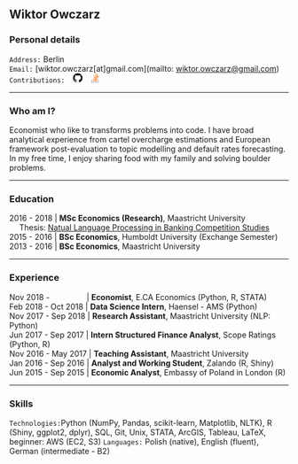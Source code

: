 ## Wiktor Owczarz

### Personal details

`Address:` Berlin  
`Email:` [wiktor.owczarz[at]gmail.com](mailto: wiktor.owczarz@gmail.com)  
`Contributions:` &ensp; [<img src="./images/GitHub-Mark-32px.png" height="17">](https://github.com/ln-P) &ensp; [<img src="./images/so-image.png" height="17">](https://stackoverflow.com/users/5856119/an-economist?tab=profile)  


___

### Who am I?

Economist who like to transforms problems into code. I have broad analytical experience from cartel overcharge estimations and European framework post-evaluation to topic modelling and default rates forecasting. In my free time, I enjoy sharing food with my family and solving boulder problems.

___

### Education  

2016 - 2018 | **MSc Economics (Research)**, Maastricht University  
 &emsp;  Thesis: [Natual Language Processing in Banking Competition Studies](https://github.com/ln-P/MasterThesis)  
2015 - 2016 | **BSc Economics**, Humboldt University (Exchange Semester)  
2013 - 2016 | **BSc Economics**, Maastricht University  

___

### Experience 

Nov 2018 - &nbsp;&nbsp;&nbsp;&nbsp;&nbsp;&nbsp;&nbsp;&nbsp;&nbsp;&nbsp;&nbsp;&nbsp;&nbsp;&nbsp;&nbsp; | **Economist**, E.CA Economics (Python, R, STATA)  
Feb 2018 - Oct 2018 | **Data Science Intern**, Haensel - AMS (Python)  
Nov 2017 - Sep 2018 | **Research Assistant**, Maastricht University (NLP: Python)  
Jun 2017 - Sep 2017 | **Intern Structured Finance Analyst**, Scope Ratings (Python, R)  
Nov 2016 - May 2017 | **Teaching Assistant**, Maastricht University  
Jan 2016 - Sep 2016 | **Analyst and Working Student**, Zalando (R, Shiny)  
Jun 2015 - Sep 2015 | **Economic Analyst**, Embassy of Poland in London (R)  

___

### Skills
`Technologies:`Python (NumPy, Pandas, scikit-learn, Matplotlib, NLTK), R (Shiny, ggplot2,
dplyr), SQL, Git, Unix, STATA, ArcGIS, Tableau, LaTeX, beginner: AWS (EC2, S3)
`Languages:` Polish (native), English (fluent), German (intermediate - B2)



